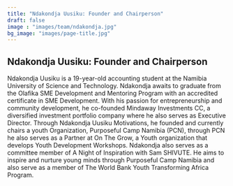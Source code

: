 ```yaml
---
title: "Ndakondja Uusiku: Founder and Chairperson"
draft: false
image : "images/team/ndakondja.jpg"
bg_image: "images/page-title.jpg"
---
```


## Ndakondja Uusiku: Founder and Chairperson

Ndakondja Uusiku is a 19-year-old accounting student at the Namibia University of Science and Technology. Ndakondja awaits to graduate from the Olafika SME Development and Mentoring Program with an accredited certificate in SME Development. With his passion for entrepreneurship and community development, he co-founded Mindaway Investments CC, a diversified investment portfolio company where he also serves as Executive Director. Through Ndakondja Uusiku Motivations, he founded and currently chairs a youth Organization, Purposeful Camp Namibia (PCN), through PCN he also serves as a Partner at On The Grow, a Youth organization that develops Youth Development Workshops. Ndakondja also serves as a committee member of A Night of Inspiration with Sam SHIVUTE. He aims to inspire and nurture young minds through Purposeful Camp Namibia and also serve as a member of The World Bank Youth Transforming Africa Program.